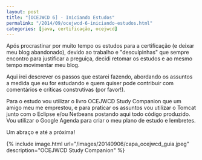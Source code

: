 ```yaml
---
layout: post
title: "[OCEJWCD 6] - Iniciando Estudos"
permalink: "/2014/09/ocejwcd-6-iniciando-estudos.html"
categories: [java, certificação, ocejwcd]
---
```

Após procrastinar por muito tempo os estudos para a certificação (e deixar meu blog abandonado), devido ao trabalho e "desculpinhas" que sempre encontro para justificar a preguiça, decidi retomar os estudos e ao mesmo tempo movimentar meu blog.

Aqui irei descrever os passos que estarei fazendo, abordando os assuntos a medida que eu for estudando e quem quiser pode contribuir com comentários e críticas construtivas (por favor!).

Para o estudo vou utilizar o livro OCEJWCD Study Companion que um amigo meu me emprestou, e para praticar os assuntos vou utilizar o Tomcat junto com o Eclipse e/ou Netbeans postando aqui todo código produzido. Vou utilizar o Google Agenda para criar o meu plano de estudo e lembretes.

Um abraço e até a próxima!

{% include image.html url="/images/20140906/capa_ocejwcd_guia.jpeg" description="OCEJWCD Study Companion" %}
